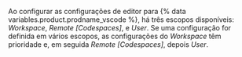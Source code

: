 Ao configurar as configurações de editor para {% data variables.product.prodname_vscode %}, há três escopos disponíveis: _Workspace_, _Remote [Codespaces]_, e _User_. Se uma configuração for definida em vários escopos, as configurações do _Workspace_ têm prioridade e, em seguida _Remote [Codespaces]_, depois _User_.
